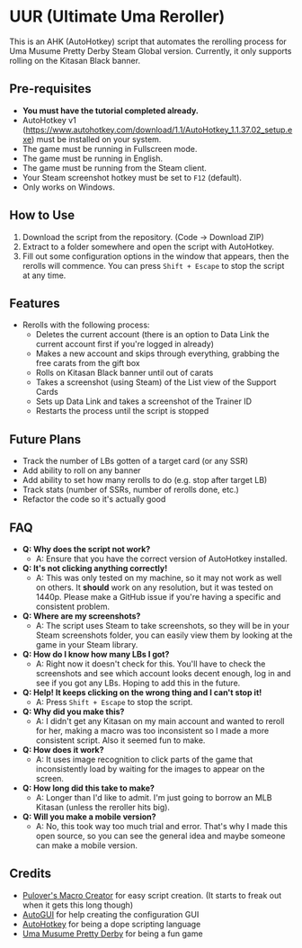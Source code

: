 # UUR (Ultimate Uma Reroller)

This is an AHK (AutoHotkey) script that automates the rerolling process for Uma Musume Pretty Derby Steam Global version. Currently, it only supports rolling on the Kitasan Black banner.

## Pre-requisites

- **You must have the tutorial completed already.**
- AutoHotkey v1 (https://www.autohotkey.com/download/1.1/AutoHotkey_1.1.37.02_setup.exe) must be installed on your system.
- The game must be running in Fullscreen mode.
- The game must be running in English.
- The game must be running from the Steam client.
- Your Steam screenshot hotkey must be set to `F12` (default).
- Only works on Windows.

## How to Use

1. Download the script from the repository. (Code -> Download ZIP)
2. Extract to a folder somewhere and open the script with AutoHotkey.
3. Fill out some configuration options in the window that appears, then the rerolls will commence. You can press `Shift + Escape` to stop the script at any time.

## Features

- Rerolls with the following process:
  - Deletes the current account (there is an option to Data Link the current account first if you're logged in already)
  - Makes a new account and skips through everything, grabbing the free carats from the gift box
  - Rolls on Kitasan Black banner until out of carats
  - Takes a screenshot (using Steam) of the List view of the Support Cards
  - Sets up Data Link and takes a screenshot of the Trainer ID
  - Restarts the process until the script is stopped

## Future Plans

- Track the number of LBs gotten of a target card (or any SSR)
- Add ability to roll on any banner
- Add ability to set how many rerolls to do (e.g. stop after target LB)
- Track stats (number of SSRs, number of rerolls done, etc.)
- Refactor the code so it's actually good

## FAQ

- **Q: Why does the script not work?**
  - A: Ensure that you have the correct version of AutoHotkey installed.
- **Q: It's not clicking anything correctly!**
  - A: This was only tested on my machine, so it may not work as well on others. It **should** work on any resolution, but it was tested on 1440p. Please make a GitHub issue if you're having a specific and consistent problem.
- **Q: Where are my screenshots?**
  - A: The script uses Steam to take screenshots, so they will be in your Steam screenshots folder, you can easily view them by looking at the game in your Steam library.
- **Q: How do I know how many LBs I got?**
  - A: Right now it doesn't check for this. You'll have to check the screenshots and see which account looks decent enough, log in and see if you got any LBs. Hoping to add this in the future.
- **Q: Help! It keeps clicking on the wrong thing and I can't stop it!**
  - A: Press `Shift + Escape` to stop the script.
- **Q: Why did you make this?**
  - A: I didn't get any Kitasan on my main account and wanted to reroll for her, making a macro was too inconsistent so I made a more consistent script. Also it seemed fun to make.
- **Q: How does it work?**
  - A: It uses image recognition to click parts of the game that inconsistently load by waiting for the images to appear on the screen.
- **Q: How long did this take to make?**
  - A: Longer than I'd like to admit. I'm just going to borrow an MLB Kitasan (unless the reroller hits big).
- **Q: Will you make a mobile version?**
  - A: No, this took way too much trial and error. That's why I made this open source, so you can see the general idea and maybe someone can make a mobile version.

## Credits
- [Pulover's Macro Creator](https://www.macrocreator.com/) for easy script creation. (It starts to freak out when it gets this long though)
- [AutoGUI](https://sourceforge.net/projects/autogui/files/2.5.8/AutoGUI-2.5.8.7z/download) for help creating the configuration GUI
- [AutoHotkey](https://www.autohotkey.com/) for being a dope scripting language
- [Uma Musume Pretty Derby](https://umamusume.jp/) for being a fun game